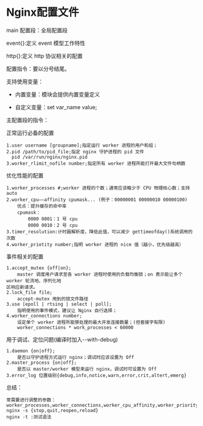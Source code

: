 # Nginx配置文件

main 配置段：全局配置段

event{}:定义 event 模型工作特性

http{}:定义 http 协议相关的配置

配置指令：要以分号结尾。

支持使用变量：

* 内置变量：模块会提供内置变量定义

* 自定义变量：set var\_name value;

主配置段的指令：

正常运行必备的配置

```
1.user username [groupname];指定运行 worker 进程的用户和组；
2.pid /path/to/pid_file;指定 nginx 守护进程的 pid 文件
  pid /var/run/nginx/nginx.pid
3.worker_rlimit_nofile number;指定所有 worker 进程所能打开最大文件句柄数
```

优化性能的配置

```
1.worker_processes #;worker 进程的个数；通常应该略少于 CPU 物理核心数；支持 auto
2.worker_cpu——affinity cpumask... (例子：00000001 00000010 00000100)
    优点：提升缓存的命中率
    cpumask：
        0000 0001：1 号 cpu
        0000 0010：2 号 cpu
3.timer_resolution:计时器解析度，降低此值，可以减少 gettimeofday()系统调用的次数
4.worker_priotity number;指明 worker 进程的 nice 值（越小，优先级越高）
```

事件相关的配置

```
1.accept_mutex {off|on};
    master 调度用户请求至各 worker 进程时使用的负载均衡锁；on 表示能让多个 worker 轮流地、序列化地
区响应新请求。
2.lock_file file;
    accept-mutex 用到的锁文件路径
3.use [epoll | rtsing | select | poll];
    指明使用的事件模式，建议让 Nginx 自行选择；
4.worker_connections number;
    设定单个 worker 进程所能够处理的最大并发连接数量；(但套接字有限)
    worker_connections * work_processes < 60000
```

用于调试、定位问题\(编译时加入--with-debug\)

```
1.daemon {on|off};
    是否以守护进程方式运行 nginx；调试时应该设置为 Off
2.master_process {on|off};
    是否以 master/worker 模型来运行 nginx，调试时可设置为 Off
3.error_log 位置级别{debug,info,notice,warn,error,crit,altert,emerg}
```

总结：

```
常需要进行调整的参数：worker_processes,worker_connections,worker_cpu_affinity,worker_priority
nginx -s {stop,quit,reopen,reload}
nginx -t :测试语法
```



